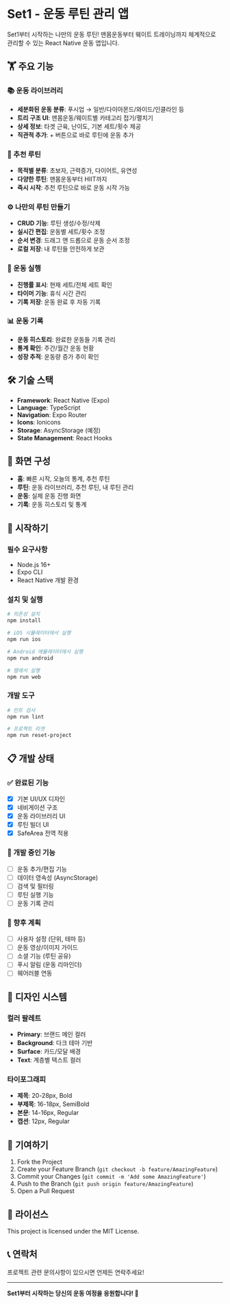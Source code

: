 # Set1 - 운동 루틴 관리 앱

Set1부터 시작하는 나만의 운동 루틴! 맨몸운동부터 웨이트 트레이닝까지 체계적으로 관리할 수 있는 React Native 운동 앱입니다.

## 🏋️ 주요 기능

### 📚 운동 라이브러리
- **세분화된 운동 분류**: 푸시업 → 일반/다이아몬드/와이드/인클라인 등
- **트리 구조 UI**: 맨몸운동/웨이트별 카테고리 접기/펼치기
- **상세 정보**: 타겟 근육, 난이도, 기본 세트/횟수 제공
- **직관적 추가**: + 버튼으로 바로 루틴에 운동 추가

### 🎯 추천 루틴
- **목적별 분류**: 초보자, 근력증가, 다이어트, 유연성
- **다양한 루틴**: 맨몸운동부터 HIIT까지
- **즉시 시작**: 추천 루틴으로 바로 운동 시작 가능

### ⚙️ 나만의 루틴 만들기
- **CRUD 기능**: 루틴 생성/수정/삭제
- **실시간 편집**: 운동별 세트/횟수 조정
- **순서 변경**: 드래그 앤 드롭으로 운동 순서 조정
- **로컬 저장**: 내 루틴들 안전하게 보관

### 💪 운동 실행
- **진행률 표시**: 현재 세트/전체 세트 확인
- **타이머 기능**: 휴식 시간 관리
- **기록 저장**: 운동 완료 후 자동 기록

### 📊 운동 기록
- **운동 히스토리**: 완료한 운동들 기록 관리
- **통계 확인**: 주간/월간 운동 현황
- **성장 추적**: 운동량 증가 추이 확인

## 🛠️ 기술 스택

- **Framework**: React Native (Expo)
- **Language**: TypeScript
- **Navigation**: Expo Router
- **Icons**: Ionicons
- **Storage**: AsyncStorage (예정)
- **State Management**: React Hooks

## 📱 화면 구성

- **홈**: 빠른 시작, 오늘의 통계, 추천 루틴
- **루틴**: 운동 라이브러리, 추천 루틴, 내 루틴 관리
- **운동**: 실제 운동 진행 화면
- **기록**: 운동 히스토리 및 통계

## 🚀 시작하기

### 필수 요구사항
- Node.js 16+
- Expo CLI
- React Native 개발 환경

### 설치 및 실행
```bash
# 의존성 설치
npm install

# iOS 시뮬레이터에서 실행
npm run ios

# Android 에뮬레이터에서 실행
npm run android

# 웹에서 실행
npm run web
```

### 개발 도구
```bash
# 린트 검사
npm run lint

# 프로젝트 리셋
npm run reset-project
```

## 📋 개발 상태

### ✅ 완료된 기능
- [x] 기본 UI/UX 디자인
- [x] 네비게이션 구조
- [x] 운동 라이브러리 UI
- [x] 루틴 빌더 UI
- [x] SafeArea 전역 적용

### 🚧 개발 중인 기능
- [ ] 운동 추가/편집 기능
- [ ] 데이터 영속성 (AsyncStorage)
- [ ] 검색 및 필터링
- [ ] 루틴 실행 기능
- [ ] 운동 기록 관리

### 📅 향후 계획
- [ ] 사용자 설정 (단위, 테마 등)
- [ ] 운동 영상/이미지 가이드
- [ ] 소셜 기능 (루틴 공유)
- [ ] 푸시 알림 (운동 리마인더)
- [ ] 웨어러블 연동

## 🎨 디자인 시스템

### 컬러 팔레트
- **Primary**: 브랜드 메인 컬러
- **Background**: 다크 테마 기반
- **Surface**: 카드/모달 배경
- **Text**: 계층별 텍스트 컬러

### 타이포그래피
- **제목**: 20-28px, Bold
- **부제목**: 16-18px, SemiBold
- **본문**: 14-16px, Regular
- **캡션**: 12px, Regular

## 🤝 기여하기

1. Fork the Project
2. Create your Feature Branch (`git checkout -b feature/AmazingFeature`)
3. Commit your Changes (`git commit -m 'Add some AmazingFeature'`)
4. Push to the Branch (`git push origin feature/AmazingFeature`)
5. Open a Pull Request

## 📄 라이선스

This project is licensed under the MIT License.

## 📞 연락처

프로젝트 관련 문의사항이 있으시면 언제든 연락주세요!

---

**Set1부터 시작하는 당신의 운동 여정을 응원합니다! 💪**
